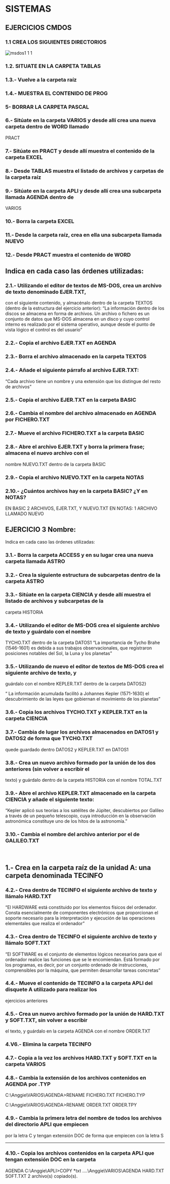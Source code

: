 # SISTEMAS
## EJERCICIOS CMDOS
### 1.1 CREA LOS SIGUIENTES DIRECTORIOS

![msdos1 1 1](https://user-images.githubusercontent.com/91564729/159907971-a3aa8058-8b57-4389-a26e-0c1d61d7c5a9.jpg)
### 1.2. SITUATE EN LA CARPETA TABLAS


 

### 1.3.- Vuelve a la carpeta raíz
 
### 1.4.- MUESTRA EL CONTENIDO DE PROG

 

### 5- BORRAR LA CARPETA PASCAL
 

### 6.- Sitúate en la carpeta VARIOS y desde allí crea una nueva carpeta dentro de WORD llamado
PRACT
 

### 7.- Sitúate en PRACT y desde allí muestra el contenido de la carpeta EXCEL
 
 

### 8.- Desde TABLAS muestra el listado de archivos y carpetas de la carpeta raíz
 

### 9.- Sitúate en la carpeta APLI y desde allí crea una subcarpeta llamada AGENDA dentro de
VARIOS

 

### 10.- Borra la carpeta EXCEL


### 11.- Desde la carpeta raíz, crea en ella una subcarpeta llamada NUEVO
 
### 12.- Desde PRACT muestra el contenido de WORD
 

 


## Indica en cada caso las órdenes utilizadas:

### 2.1.- Utilizando el editor de textos de MS-DOS, crea un archivo de texto denominado EJER.TXT,
con el siguiente contenido, y almacénalo dentro de la carpeta TEXTOS (dentro de la estructura
del ejercicio anterior):
“La información dentro de los discos se almacena en forma de archivos. Un archivo
o fichero es un conjunto de datos que MS-DOS almacena en un disco y cuyo
control interno es realizado por el sistema operativo, aunque desde el punto de
vista lógico el control es del usuario”


 


### 2.2.- Copia el archivo EJER.TXT en AGENDA
 
 

### 2.3.- Borra el archivo almacenado en la carpeta TEXTOS
 
 


### 2.4.- Añade el siguiente párrafo al archivo EJER.TXT:
“Cada archivo tiene un nombre y una extensión que los distingue del resto de archivos”

 

### 2.5.- Copia el archivo EJER.TXT en la carpeta BASIC
 

### 2.6.- Cambia el nombre del archivo almacenado en AGENDA por FICHERO.TXT
 

### 2.7.- Mueve el archivo FICHERO.TXT a la carpeta BASIC
 

### 2.8.- Abre el archivo EJER.TXT y borra la primera frase; almacena el nuevo archivo con el
nombre NUEVO.TXT dentro de la carpeta BASIC
 

### 2.9.- Copia el archivo NUEVO.TXT en la carpeta NOTAS
 

### 2.10.- ¿Cuántos archivos hay en la carpeta BASIC? ¿Y en NOTAS?
EN BASIC 2 ARCHIVOS, EJER.TXT, Y NUEVO.TXT
EN NOTAS: 1 ARCHIVO LLAMADO NUEVO
 
 
## EJERCICIO 3 Nombre:
Indica en cada caso las órdenes utilizadas:
### 3.1.- Borra la carpeta ACCESS y en su lugar crea una nueva carpeta llamada ASTRO
 
 

### 3.2.- Crea la siguiente estructura de subcarpetas dentro de la carpeta ASTRO

 


 


### 3.3.- Sitúate en la carpeta CIENCIA y desde allí muestra el listado de archivos y subcarpetas de la
carpeta HISTORIA
 

### 3.4.- Utilizando el editor de MS-DOS crea el siguiente archivo de texto y guárdalo con el nombre
TYCHO.TXT dentro de la carpeta DATOS1
“La importancia de Tycho Brahe (1546-1601) es debida a sus trabajos
observacionales, que registraron posiciones notables del Sol, la Luna y los
planetas”	
 
### 3.5.- Utilizando de nuevo el editor de textos de MS-DOS crea el siguiente archivo de texto, y
guárdalo con el nombre KEPLER.TXT dentro de la carpeta DATOS2}
 

“ La información acumulada facilitó a Johannes Kepler (1571-1630) el
descubrimiento de las leyes que gobiernan el movimiento de los planetas”

### 3.6.- Copia los archivos TYCHO.TXT y KEPLER.TXT en la carpeta CIENCIA
 
 
### 3.7.- Cambia de lugar los archivos almacenados en DATOS1 y DATOS2 de forma que TYCHO.TXT
quede guardado dentro DATOS2 y KEPLER.TXT en DATOS1

 



### 3.8.- Crea un nuevo archivo formado por la unión de los dos anteriores (sin volver a escribir el
texto) y guárdalo dentro de la carpeta HISTORIA con el nombre TOTAL.TXT

### 3.9.- Abre el archivo KEPLER.TXT almacenado en la carpeta CIENCIA y añade el siguiente texto:
“Kepler aplicó sus teorías a los satélites de Júpiter, descubiertos por
Galileo a través de un pequeño telescopio, cuya introducción en la
observación astronómica constituye uno de los hitos de la astronomía.”

 

### 3.10.- Cambia el nombre del archivo anterior por el de GALILEO.TXT

 



 
## 1.- Crea en la carpeta raíz de la unidad A: una carpeta denominada TECINFO
 
### 4.2.- Crea dentro de TECINFO el siguiente archivo de texto y llámalo HARD.TXT
“El HARDWARE está constituido por los elementos físicos del ordenador.
Consta esencialmente de componentes electrónicos que proporcionan el
soporte necesario para la interpretación y ejecución de las operaciones
elementales que realiza el ordenador”
 

### 4.3.- Crea dentro de TECINFO el siguiente archivo de texto y llámalo SOFT.TXT
“El SOFTWARE es el conjunto de elementos lógicos necesarios para que el
ordenador realice las funciones que se le encomiendan. Está formado por
los programas, es decir, por un conjunto ordenado de instrucciones,
comprensibles por la máquina, que permiten desarrollar tareas concretas”

 

### 4.4.- Mueve el contenido de TECINFO a la carpeta APLI del disquete A utilizado para realizar los
ejercicios anteriores

 

### 4.5.- Crea un nuevo archivo formado por la unión de HARD.TXT y SOFT.TXT, sin volver a escribir
el texto, y guárdalo en la carpeta AGENDA con el nombre ORDER.TXT
 
 
 

### 4.V6.- Elimina la carpeta TECINFO
 
### 4.7.- Copia a la vez los archivos HARD.TXT y SOFT.TXT en la carpeta VARIOS
 

### 4.8.- Cambia la extensión de los archivos contenidos en AGENDA por .TYP
C:\Anggie\VARIOS\AGENDA>RENAME FICHERO.TXT FICHERO.TYP

C:\Anggie\VARIOS\AGENDA>RENAME ORDER.TXT ORDER.TPY

 

### 4.9.- Cambia la primera letra del nombre de todos los archivos del directorio APLI que empiecen
por la letra C y tengan extensión DOC de forma que empiecen con la letra S

----------------------

### 4.10.- Copia los archivos contenidos en la carpeta APLI que tengan extensión DOC en la carpeta
AGENDA
C:\Anggie\APLI>COPY *txt ..\..\Anggie\VARIOS\AGENDA
HARD.TXT
SOFT.TXT
        2 archivo(s) copiado(s).

 
